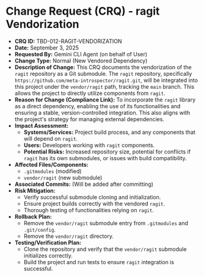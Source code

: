 # Change Request (CRQ) - ragit Vendorization

*   **CRQ ID:** TBD-012-RAGIT-VENDORIZATION
*   **Date:** September 3, 2025
*   **Requested By:** Gemini CLI Agent (on behalf of User)
*   **Change Type:** Normal (New Vendored Dependency)
*   **Description of Change:**
    This CRQ documents the vendorization of the `ragit` repository as a Git submodule. The `ragit` repository, specifically `https://github.com/meta-introspector/ragit.git`, will be integrated into this project under the `vendor/ragit` path, tracking the `main` branch. This allows the project to directly utilize components from `ragit`.
*   **Reason for Change (Compliance Link):**
    To incorporate the `ragit` library as a direct dependency, enabling the use of its functionalities and ensuring a stable, version-controlled integration. This also aligns with the project's strategy for managing external dependencies.
*   **Impact Assessment:**
    *   **Systems/Services:** Project build process, and any components that will depend on `ragit`.
    *   **Users:** Developers working with `ragit` components.
    *   **Potential Risks:** Increased repository size, potential for conflicts if `ragit` has its own submodules, or issues with build compatibility.
*   **Affected Files/Components:**
    *   `.gitmodules` (modified)
    *   `vendor/ragit` (new submodule)
*   **Associated Commits:** (Will be added after committing)
*   **Risk Mitigation:**
    *   Verify successful submodule cloning and initialization.
    *   Ensure project builds correctly with the vendored `ragit`.
    *   Thorough testing of functionalities relying on `ragit`.
*   **Rollback Plan:**
    *   Remove the `vendor/ragit` submodule entry from `.gitmodules` and `.git/config`.
    *   Remove the `vendor/ragit` directory.
*   **Testing/Verification Plan:**
    *   Clone the repository and verify that the `vendor/ragit` submodule initializes correctly.
    *   Build the project and run tests to ensure `ragit` integration is successful.
